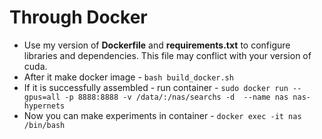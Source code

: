 # Through Docker
  - Use my version of **Dockerfile** and **requirements.txt** to configure libraries and dependencies. This file may conflict with your version of cuda. 
  - After it make docker image  - `bash build_docker.sh`
  - If it is successfully assembled - run container - `sudo docker run --gpus=all -p 8888:8888 -v /data/:/nas/searchs -d  --name nas nas-hypernets`
  - Now you can make experiments in container - `docker exec -it nas /bin/bash`
